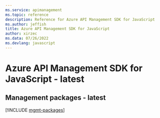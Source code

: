 ```yaml
---
ms.service: apimanagement
ms.topic: reference
description: Reference for Azure API Management SDK for JavaScript
ms.author: jeffish
title: Azure API Management SDK for JavaScript
author: xirzec
ms.data: 07/26/2022
ms.devlang: javascript
---
```

# Azure API Management SDK for JavaScript - latest

## Management packages - latest
[!INCLUDE [mgmt-packages](api-management-mgmt-index.md)]